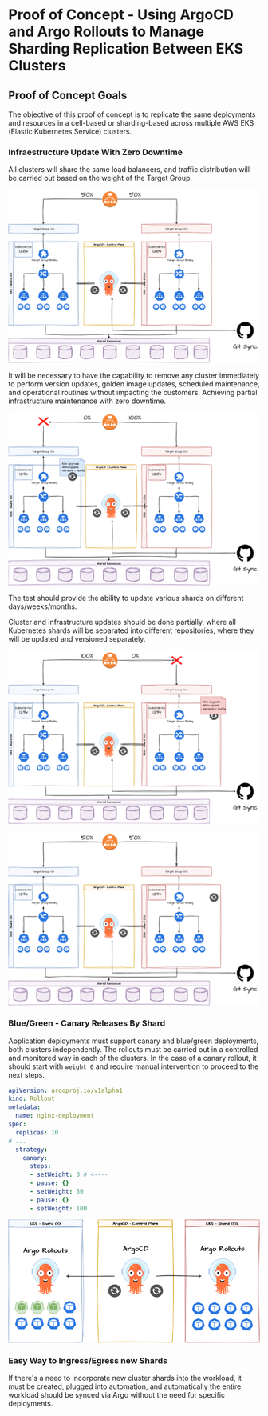 # Proof of Concept - Using ArgoCD and Argo Rollouts to Manage Sharding Replication Between EKS Clusters

## Proof of Concept Goals

The objective of this proof of concept is to replicate the same deployments and resources in a cell-based or sharding-based across multiple AWS EKS (Elastic Kubernetes Service) clusters.

### Infraestructure Update With Zero Downtime 

All clusters will share the same load balancers, and traffic distribution will be carried out based on the weight of the Target Group.


![Step 1](.github/images/ok.drawio.png)

It will be necessary to have the capability to remove any cluster immediately to perform version updates, golden image updates, scheduled maintenance, and operational routines without impacting the customers. Achieving partial infrastructure maintenance with zero downtime.

![Step 2](.github/images/update-1.drawio.png)

The test should provide the ability to update various shards on different days/weeks/months. 

Cluster and infrastructure updates should be done partially, where all Kubernetes shards will be separated into different repositories, where they will be updated and versioned separately.

![Step 3](.github/images/update-2.drawio.png)

![Step 4](.github/images/complete.drawio.png)


### Blue/Green - Canary Releases By Shard

Application deployments must support canary and blue/green deployments, both clusters independently. The rollouts must be carried out in a controlled and monitored way in each of the clusters. In the case of a canary rollout, it should start with `weight 0` and require manual intervention to proceed to the next steps.

```yaml
apiVersion: argoproj.io/v1alpha1
kind: Rollout
metadata:
  name: nginx-deployment
spec:
  replicas: 10
# ...
  strategy:
    canary:
      steps:
      - setWeight: 0 # <----
      - pause: {}
      - setWeight: 50
      - pause: {}
      - setWeight: 100
```

![Argo](.github/images/rollouts.drawio.png)


### Easy Way to Ingress/Egress new Shards 

If there's a need to incorporate new cluster shards into the workload, it must be created, plugged into automation, and automatically the entire workload should be synced via Argo without the need for specific deployments.